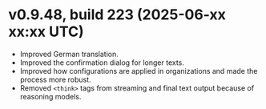 # v0.9.48, build 223 (2025-06-xx xx:xx UTC)
- Improved German translation.
- Improved the confirmation dialog for longer texts.
- Improved how configurations are applied in organizations and made the process more robust.
- Removed `<think>` tags from streaming and final text output because of reasoning models.